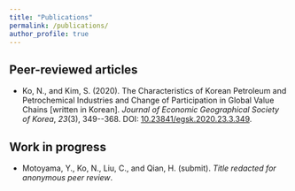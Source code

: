 ```yaml
---
title: "Publications"
permalink: /publications/
author_profile: true
---
```


## Peer-reviewed articles

* Ko, N., and Kim, S. (2020). The Characteristics of Korean Petroleum and Petrochemical Industries and Change of Participation in Global Value Chains \[written in Korean\]. *Journal of Economic Geographical Society of Korea*, *23*(3), 349--368. DOI: [10.23841/egsk.2020.23.3.349](https://doi.org/10.23841/egsk.2020.23.3.349).

## Work in progress
* Motoyama, Y., Ko, N., Liu, C., and Qian, H. (submit). *Title redacted for anonymous peer review*.